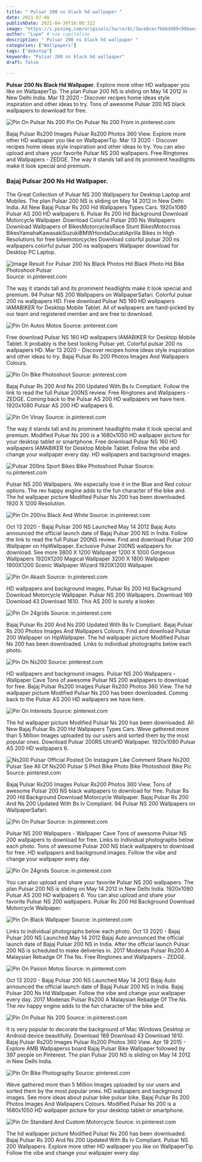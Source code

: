 ```yaml
---
title: " Pulsar 200 ns black hd wallpaper "
date: 2021-07-08
publishDate: 2021-04-30T10:08:32Z
image: "https://i.pinimg.com/originals/3a/ce/8c/3ace8cecfbbbdd89c90baea7a3a86c11.jpg"
author: "Lupo" # use capitalize
description: " Pulsar 200 ns black hd wallpaper "
categories: ["Wallpapers"]
tags: ["dekstop"]
keywords: "Pulsar 200 ns black hd wallpaper"
draft: false

---
```



**Pulsar 200 Ns Black Hd Wallpaper**. Explore more other HD wallpaper you like on WallpaperTip. The plan Pulsar 200 NS is sliding on May 14 2012 in New Delhi India. Mar 13 2020 - Discover recipes home ideas style inspiration and other ideas to try. Tons of awesome Pulsar 200 NS black wallpapers to download for free.

![Pin On Pulsar Ns 200](https://i.pinimg.com/originals/a1/47/b3/a147b3d892577043fe3c6750acab7a26.jpg "Pin On Pulsar Ns 200")
Pin On Pulsar Ns 200 From in.pinterest.com


Bajaj Pulsar Rs200 Images Pulsar Rs200 Photos 360 View. Explore more other HD wallpaper you like on WallpaperTip. Mar 13 2020 - Discover recipes home ideas style inspiration and other ideas to try. You can also upload and share your favorite Pulsar NS 200 wallpapers. Free Ringtones and Wallpapers - ZEDGE. The way it stands tall and its prominent headlights make it look special and premium.

### Bajaj Pulsar 200 Ns Hd Wallpaper.

The Great Collection of Pulsar NS 200 Wallpapers for Desktop Laptop and Mobiles. The plan Pulsar 200 NS is sliding on May 14 2012 in New Delhi India. All New Bajaj Pulsar Rs 200 Hd Wallpapers Types Cars. 1920x1080 Pulsar AS 200 HD wallpapers 6. Pulsar Rs 200 Hd Background Download Motorcycle Wallpaper. Download Colorful Pulsar 200 Ns Wallpapers Download Wallpapers of BikesMotorcyclesRace Stunt BikesMotocross BikesYamahaKawasakiSuzukiBMWHondaDucatiAprilla Bikes in High Resolutions for free bikemotorcycles Download colorful pulsar 200 ns wallpapers colorful pulsar 200 ns wallpapers Wallpaper download for Desktop PC Laptop.


![Image Result For Pulsar 200 Ns Black Photos Hd Black Photo Hd Bike Photoshoot Pulsar](https://i.pinimg.com/564x/05/db/3e/05db3e0610357e81a183efbf10b60250.jpg "Image Result For Pulsar 200 Ns Black Photos Hd Black Photo Hd Bike Photoshoot Pulsar")
Source: in.pinterest.com

The way it stands tall and its prominent headlights make it look special and premium. 94 Pulsar NS 200 Wallpapers on WallpaperSafari. Colorful pulsar 200 ns wallpapers HD. Free download Pulsar NS 160 HD wallpapers IAMABIKER for Desktop Mobile Tablet. All of wallpapers are hand-picked by our team and registered member and are free to download.

![Pin On Autos Motos](https://i.pinimg.com/originals/3b/a8/d3/3ba8d357fadb9ab361403c38e5c33738.jpg "Pin On Autos Motos")
Source: pinterest.com

Free download Pulsar NS 160 HD wallpapers IAMABIKER for Desktop Mobile Tablet. It probably is the best looking Pulsar yet. Colorful pulsar 200 ns wallpapers HD. Mar 13 2020 - Discover recipes home ideas style inspiration and other ideas to try. Bajaj Pulsar Rs 200 Photos Images And Wallpapers Colours.

![Pin On Bike Photoshoot](https://i.pinimg.com/736x/aa/eb/1e/aaeb1e6b883544107794ab242d454484.jpg "Pin On Bike Photoshoot")
Source: pinterest.com

Bajaj Pulsar Rs 200 And Ns 200 Updated With Bs Iv Compliant. Follow the link to read the full Pulsar 200NS review. Free Ringtones and Wallpapers - ZEDGE. Coming back to the Pulsar AS 200 HD wallpapers we have here. 1920x1080 Pulsar AS 200 HD wallpapers 6.

![Pin On Vinay](https://i.pinimg.com/736x/56/d3/17/56d3179c7b2b4e67ac5205f78f163458.jpg "Pin On Vinay")
Source: in.pinterest.com

The way it stands tall and its prominent headlights make it look special and premium. Modified Pulsar Ns 200 is a 1680x1050 HD wallpaper picture for your desktop tablet or smartphone. Free download Pulsar NS 160 HD wallpapers IAMABIKER for Desktop Mobile Tablet. Follow the vibe and change your wallpaper every day. HD wallpapers and background images.

![Pulsar 200ns Sport Bikes Bike Photoshoot Pulsar](https://i.pinimg.com/originals/b3/66/df/b366df83aee14c72624e98a18a40b688.jpg "Pulsar 200ns Sport Bikes Bike Photoshoot Pulsar")
Source: ru.pinterest.com

Pulsar NS 200 Wallpapers. We especially love it in the Blue and Red colour options. The rev happy engine adds to the fun character of the bike and. The hd wallpaper picture Modified Pulsar Ns 200 has been downloaded. 1920 X 1200 Resolution.

![Pin On 200ns Black And White](https://i.pinimg.com/originals/5f/b9/ce/5fb9cea7b68311755a63be318caee195.jpg "Pin On 200ns Black And White")
Source: in.pinterest.com

Oct 13 2020 - Bajaj Pulsar 200 NS Launched May 14 2012 Bajaj Auto announced the official launch date of Bajaj Pulsar 200 NS in India. Follow the link to read the full Pulsar 200NS review. Find and download Pulsar 200 Wallpaper on HipWallpaper. Exclusive Pulsar 200NS wallpapers for download. See more 3800 X 1200 Wallpaper 1200 X 1000 Gorgeous Wallpapers 1920X1200 Magical Wallpaper 3200 X 1800 Wallpaper 1900X1200 Scenic Wallpaper Wizard 1920X1200 Wallpaper.

![Pin On Akash](https://i.pinimg.com/originals/e1/e4/34/e1e434e88c92ee2495d95a1a45439771.jpg "Pin On Akash")
Source: in.pinterest.com

HD wallpapers and background images. Pulsar Rs 200 Hd Background Download Motorcycle Wallpaper. Pulsar NS 200 Wallpapers. Download 169 Download 43 Download 1610. This AS 200 is surely a looker.

![Pin On 24grids](https://i.pinimg.com/originals/aa/79/cc/aa79cc7f9ba295db2e74470187ed43aa.jpg "Pin On 24grids")
Source: in.pinterest.com

Bajaj Pulsar Rs 200 And Ns 200 Updated With Bs Iv Compliant. Bajaj Pulsar Rs 200 Photos Images And Wallpapers Colours. Find and download Pulsar 200 Wallpaper on HipWallpaper. The hd wallpaper picture Modified Pulsar Ns 200 has been downloaded. Links to individual photographs below each photo.

![Pin On Ns200](https://i.pinimg.com/originals/5f/09/e7/5f09e73be494efe1405919bb09b3b836.jpg "Pin On Ns200")
Source: pinterest.com

HD wallpapers and background images. Pulsar NS 200 Wallpapers - Wallpaper Cave Tons of awesome Pulsar NS 200 wallpapers to download for free. Bajaj Pulsar Rs200 Images Pulsar Rs200 Photos 360 View. The hd wallpaper picture Modified Pulsar Ns 200 has been downloaded. Coming back to the Pulsar AS 200 HD wallpapers we have here.

![Pin On Interests](https://i.pinimg.com/originals/59/95/b3/5995b3000e4a43502844694f5fd144b1.jpg "Pin On Interests")
Source: pinterest.com

The hd wallpaper picture Modified Pulsar Ns 200 has been downloaded. All New Bajaj Pulsar Rs 200 Hd Wallpapers Types Cars. Weve gathered more than 5 Million Images uploaded by our users and sorted them by the most popular ones. Download Pulsar 200RS UltraHD Wallpaper. 1920x1080 Pulsar AS 200 HD wallpapers 6.

![Ns200 Pulsar Official Posted On Instagram Like Comment Share Ns200 Pulsar See All Of Ns200 Pulsar S Phot Bike Photo Bike Photoshoot Bike Pic](https://i.pinimg.com/originals/64/3b/4f/643b4f1ef99cd9ac727a89a097ad90a4.jpg "Ns200 Pulsar Official Posted On Instagram Like Comment Share Ns200 Pulsar See All Of Ns200 Pulsar S Phot Bike Photo Bike Photoshoot Bike Pic")
Source: pinterest.com

Bajaj Pulsar Rs200 Images Pulsar Rs200 Photos 360 View. Tons of awesome Pulsar 200 NS black wallpapers to download for free. Pulsar Rs 200 Hd Background Download Motorcycle Wallpaper. Bajaj Pulsar Rs 200 And Ns 200 Updated With Bs Iv Compliant. 94 Pulsar NS 200 Wallpapers on WallpaperSafari.

![Pin On Pulsar](https://i.pinimg.com/736x/2b/d8/3b/2bd83b8e7286e151493c69034ebfed26.jpg "Pin On Pulsar")
Source: in.pinterest.com

Pulsar NS 200 Wallpapers - Wallpaper Cave Tons of awesome Pulsar NS 200 wallpapers to download for free. Links to individual photographs below each photo. Tons of awesome Pulsar 200 NS black wallpapers to download for free. HD wallpapers and background images. Follow the vibe and change your wallpaper every day.

![Pin On 24grids](https://i.pinimg.com/originals/23/ba/15/23ba1510d6f68cd38706608adc130fa4.jpg "Pin On 24grids")
Source: in.pinterest.com

You can also upload and share your favorite Pulsar NS 200 wallpapers. The plan Pulsar 200 NS is sliding on May 14 2012 in New Delhi India. 1920x1080 Pulsar AS 200 HD wallpapers 6. You can also upload and share your favorite Pulsar NS 200 wallpapers. Pulsar Rs 200 Hd Background Download Motorcycle Wallpaper.

![Pin On Black Wallpaper](https://i.pinimg.com/originals/0c/5f/56/0c5f56795c8c0099f36794ba47d72216.jpg "Pin On Black Wallpaper")
Source: in.pinterest.com

Links to individual photographs below each photo. Oct 13 2020 - Bajaj Pulsar 200 NS Launched May 14 2012 Bajaj Auto announced the official launch date of Bajaj Pulsar 200 NS in India. After the official launch Pulsar 200 NS is scheduled to make deliveries in. 2017 Modenas Pulsar Rs200 A Malaysian Rebadge Of The Ns. Free Ringtones and Wallpapers - ZEDGE.

![Pin On Pasion Motos](https://i.pinimg.com/736x/56/f5/a9/56f5a97989cd8a9c6941bf3ac6d3b9cb.jpg "Pin On Pasion Motos")
Source: in.pinterest.com

Oct 13 2020 - Bajaj Pulsar 200 NS Launched May 14 2012 Bajaj Auto announced the official launch date of Bajaj Pulsar 200 NS in India. Bajaj Pulsar 200 Ns Hd Wallpaper. Follow the vibe and change your wallpaper every day. 2017 Modenas Pulsar Rs200 A Malaysian Rebadge Of The Ns. The rev happy engine adds to the fun character of the bike and.

![Pin On Pulsar Ns 200](https://i.pinimg.com/originals/a1/47/b3/a147b3d892577043fe3c6750acab7a26.jpg "Pin On Pulsar Ns 200")
Source: in.pinterest.com

It is very popular to decorate the background of Mac Windows Desktop or Android device beautifully. Download 169 Download 43 Download 1610. Bajaj Pulsar Rs200 Images Pulsar Rs200 Photos 360 View. Apr 19 2015 - Explore AMB Wallpaperss board Bajaj Pulsar Bike Wallpaper followed by 397 people on Pinterest. The plan Pulsar 200 NS is sliding on May 14 2012 in New Delhi India.

![Pin On Bike Photography](https://i.pinimg.com/originals/f2/df/0a/f2df0ada362789743da3e6e06e600138.jpg "Pin On Bike Photography")
Source: pinterest.com

Weve gathered more than 5 Million Images uploaded by our users and sorted them by the most popular ones. HD wallpapers and background images. See more ideas about pulsar bike pulsar bike. Bajaj Pulsar Rs 200 Photos Images And Wallpapers Colours. Modified Pulsar Ns 200 is a 1680x1050 HD wallpaper picture for your desktop tablet or smartphone.

![Pin On Standard And Custom Motorcycle](https://i.pinimg.com/originals/3a/ce/8c/3ace8cecfbbbdd89c90baea7a3a86c11.jpg "Pin On Standard And Custom Motorcycle")
Source: in.pinterest.com

The hd wallpaper picture Modified Pulsar Ns 200 has been downloaded. Bajaj Pulsar Rs 200 And Ns 200 Updated With Bs Iv Compliant. Pulsar NS 200 Wallpapers. Explore more other HD wallpaper you like on WallpaperTip. Follow the vibe and change your wallpaper every day.

